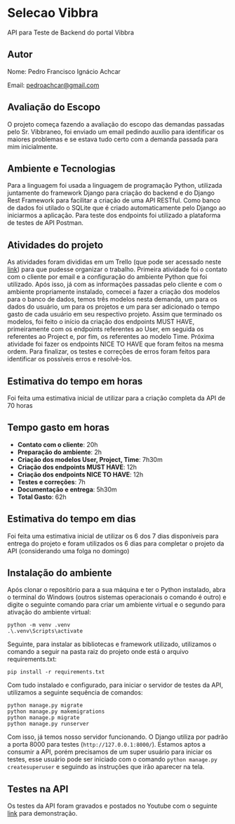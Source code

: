 # Selecao Vibbra
API para Teste de Backend do portal Vibbra

## Autor
Nome: Pedro Francisco Ignácio Achcar

Email: pedroachcar@gmail.com

## Avaliação do Escopo
O projeto começa fazendo a avaliação do escopo das demandas passadas pelo Sr. Vibbraneo, foi enviado um email pedindo auxílio para identificar os maiores problemas e se estava tudo certo com a demanda passada para mim inicialmente.

## Ambiente e Tecnologias
Para a linguagem foi usada a linguagem de programação Python, utilizada juntamente do framework Django para criação do backend e do Django Rest Framework para facilitar a criação de uma API RESTful. Como banco de dados foi utilado o SQLite que é criado automaticamente pelo Django ao iniciarmos a aplicação. Para teste dos endpoints foi utilizado a plataforma de testes de API Postman.

## Atividades do projeto
As atividades foram divididas em um Trello (que pode ser acessado neste [link](https://trello.com/invite/b/3caMzDNP/ATTId76f10b47b8410c8ddc50b12948a4512E9EF4DFB/selecao-vibbra)) para que pudesse organizar o trabalho. Primeira atividade foi o contato com o cliente por email e a configuração do ambiente Python que foi utilizado. Após isso, já com as informações passadas pelo cliente e com o ambiente propriamente instalado, comecei a fazer a criação dos modelos para o banco de dados, temos três modelos nesta demanda, um para os dados do usuário, um para os projetos e um para ser adicionado o tempo gasto de cada usuário em seu respectivo projeto. Assim que terminado os modelos, foi feito o início da criação dos endpoints MUST HAVE, primeiramente com os endpoints referentes ao User, em seguida os referentes ao Project e, por fim, os referentes ao modelo Time. Próxima atividade foi fazer os endpoints NICE TO HAVE que foram feitos na mesma ordem. Para finalizar, os testes e correções de erros foram feitos para identificar os possíveis erros e resolvê-los.

## Estimativa do tempo em horas
Foi feita uma estimativa inicial de utilizar para a criação completa da API de 70 horas

## Tempo gasto em horas
- **Contato com o cliente**: 20h
- **Preparação do ambiente**: 2h
- **Criação dos modelos User, Project, Time**: 7h30m
- **Criação dos endpoints MUST HAVE**: 12h
- **Criação dos endpoints NICE TO HAVE**: 12h
- **Testes e correções**: 7h
- **Documentação e entrega**: 5h30m
- **Total Gasto**: 62h

## Estimativa do tempo em dias
Foi feita uma estimativa inicial de utilizar os 6 dos 7 dias disponíveis para entrega do projeto e foram utilizados os 6 dias para completar o projeto da API (considerando uma folga no domingo)

## Instalação do ambiente
Após clonar o repositório para a sua máquina e ter o Python instalado, abra o terminal do Windows (outros sistemas operacionais o comando é outro) e digite o seguinte comando para criar um ambiente virtual e o segundo para ativação do ambiente virtual:
```
python -m venv .venv
.\.venv\Scripts\activate
```
Seguinte, para instalar as bibliotecas e framework utilizado, utilizamos o comando a seguir na pasta raiz do projeto onde está o arquivo requirements.txt:
```
pip install -r requirements.txt
```
Com tudo instalado e configurado, para iniciar o servidor de testes da API, utilizamos a seguinte sequência de comandos:
```
python manage.py migrate
python manage.py makemigrations
python manage.p migrate
python manage.py runserver
```
Com isso, já temos nosso servidor funcionando. O Django utiliza por padrão a porta 8000 para testes (```http://127.0.0.1:8000/```). Estamos aptos a consumir a API, porém precisamos de um super usuário para iniciar os testes, esse usuário pode ser iniciado com o comando ```python manage.py createsuperuser``` e seguindo as instruções que irão aparecer na tela.

## Testes na API
Os testes da API foram gravados e postados no Youtube com o seguinte [link](https://youtu.be/HO9xwoKk4zU) para demonstração.
